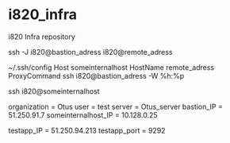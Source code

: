 # i820_infra
i820 Infra repository

ssh -J i820@bastion_adress i820@remote_adress

~/.ssh/config
Host someinternalhost
  HostName remote_adress
  ProxyCommand ssh i820@bastion_adress -W %h:%p

ssh i820@someinternalhost

organization = Otus
user = test
server = Otus_server
bastion_IP = 51.250.91.7
someinternalhost_IP = 10.128.0.25

testapp_IP = 51.250.94.213
testapp_port = 9292